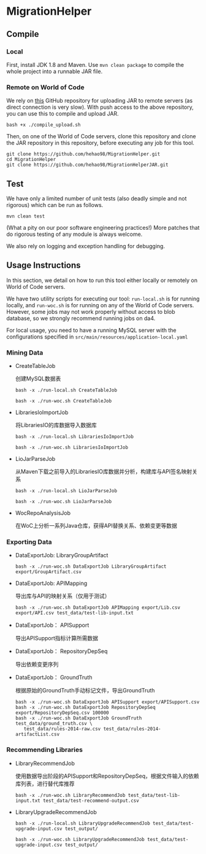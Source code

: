 # MigrationHelper

## Compile

### Local

First, install JDK 1.8 and Maven. Use `mvn clean package` to compile the whole project into a runnable JAR file.

### Remote on World of Code

We rely on [this](https://github.com/hehao98/MigrationHelperJAR) GitHub repository for uploading JAR to remote servers 
(as direct connection is very slow). 
With push access to the above repository, you can use this to compile and upload JAR.

```shell script
bash +x ./compile_upload.sh
```

Then, on one of the World of Code servers, clone this repository and clone the JAR repository in this repository,
before executing any job for this tool.

```shell script
git clone https://github.com/hehao98/MigrationHelper.git
cd MigrationHelper
git clone https://github.com/hehao98/MigrationHelperJAR.git
```

## Test

We have only a limited number of unit tests (also deadly simple and not rigorous) which can be run as follows. 

```shell script
mvn clean test
```

(What a pity on our poor software engineering practices!) 
More patches that do rigorous testing of any module is always welcome.

We also rely on logging and exception handling for debugging. 

## Usage Instructions

In this section, we detail on how to run this tool either locally or remotely on World of Code servers.

We have two utility scripts for executing our tool: `run-local.sh` is for running locally,
 and `run-woc.sh` is for running on any of the World of Code servers. 
However, some jobs may not work properly without access to blob database, so we strongly recommend running jobs on da4.

For local usage, you need to have a running MySQL server with the configurations specified 
 in `src/main/resources/application-local.yaml`

### Mining Data

- CreateTableJob

  创建MySQL数据表
  
  ```shell script
  bash -x ./run-local.sh CreateTableJob
  ```
  
  ```shell script
  bash -x ./run-woc.sh CreateTableJob
  ```

- LibrariesIoImportJob

  将LibrariesIO的库数据导入数据库
  
  ```shell script
  bash -x ./run-local.sh LibrariesIoImportJob
  ```
    
  ```shell script
  bash -x ./run-woc.sh LibrariesIoImportJob
  ```

- LioJarParseJob

  从Maven下载之前导入的LibrariesIO库数据并分析，构建库与API签名映射关系

  ```shell script
  bash -x ./run-local.sh LioJarParseJob 
  ```

  ```shell script
  bash -x ./run-woc.sh LioJarParseJob
  ```

- WocRepoAnalysisJob

  在WoC上分析一系列Java仓库，获得API替换关系、依赖变更等数据

### Exporting Data

- DataExportJob: LibraryGroupArtifact
  
  ```shell script
  bash -x ./run-woc.sh DataExportJob LibraryGroupArtifact export/GroupArtifact.csv
  ```

- DataExportJob: APIMapping

  导出库与API的映射关系（仅用于测试）
  
  ```shell script
  bash -x ./run-woc.sh DataExportJob APIMapping export/Lib.csv export/API.csv test_data/test-lib-input.txt
  ```

- DataExportJob： APISupport

  导出APISupport指标计算所需数据

- DataExportJob： RepositoryDepSeq

  导出依赖变更序列

- DataExportJob： GroundTruth

  根据原始的GroundTruth手动标记文件，导出GroundTruth
  
  ```shell script
  bash -x ./run-woc.sh DataExportJob APISupport export/APISupport.csv
  bash -x ./run-woc.sh DataExportJob RepositoryDepSeq export/RepositoryDepSeq.csv 100000
  bash -x ./run-woc.sh DataExportJob GroundTruth test_data/ground_truth.csv \
     test_data/rules-2014-raw.csv test_data/rules-2014-artifactList.csv
  ```

### Recommending Libraries

- LibraryRecommendJob

  使用数据导出阶段的APISupport和RepositoryDepSeq，根据文件输入的依赖库列表，进行替代库推荐
  
  ```shell script
  bash -x ./run-woc.sh LibraryRecommendJob test_data/test-lib-input.txt test_data/test-recommend-output.csv
  ```
  
- LibraryUpgradeRecommendJob

  ```shell script
  bash -x ./run-local.sh LibraryUpgradeRecommendJob test_data/test-upgrade-input.csv test_output/
  ```
  
  ```shell script
  bash -x ./run-woc.sh LibraryUpgradeRecommendJob test_data/test-upgrade-input.csv test_output/
  ```

